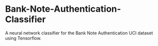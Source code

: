 # Bank-Note-Authentication-Classifier
A neural network classifier for the Bank Note Authentication UCI dataset using Tensorflow.
